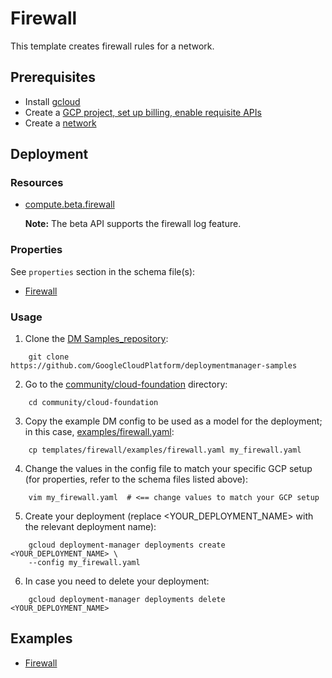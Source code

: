 # Firewall

This template creates firewall rules for a network.

## Prerequisites

- Install [gcloud](https://cloud.google.com/sdk)
- Create a [GCP project, set up billing, enable requisite APIs](../project/README.md)
- Create a [network](../network/README.md)

## Deployment

### Resources

- [compute.beta.firewall](https://cloud.google.com/compute/docs/reference/rest/beta/firewalls)
  
  **Note:** The beta API supports the firewall log feature.

### Properties

See `properties` section in the schema file(s):

-  [Firewall](firewall.py.schema)

### Usage

1. Clone the [DM Samples_repository](https://github.com/GoogleCloudPlatform/deploymentmanager-samples):

```
    git clone https://github.com/GoogleCloudPlatform/deploymentmanager-samples
```

2. Go to the [community/cloud-foundation](../../) directory:

```
    cd community/cloud-foundation
```

3. Copy the example DM config to be used as a model for the deployment; in this case, [examples/firewall.yaml](examples/firewall.yaml):

```
    cp templates/firewall/examples/firewall.yaml my_firewall.yaml
```

4. Change the values in the config file to match your specific GCP setup (for properties, refer to the schema files listed above):

```
    vim my_firewall.yaml  # <== change values to match your GCP setup
```

5. Create your deployment (replace <YOUR_DEPLOYMENT_NAME> with the relevant deployment name):

```
    gcloud deployment-manager deployments create <YOUR_DEPLOYMENT_NAME> \
    --config my_firewall.yaml
```

6. In case you need to delete your deployment:

```
    gcloud deployment-manager deployments delete <YOUR_DEPLOYMENT_NAME>
```

## Examples

- [Firewall](examples/firewall.yaml)
